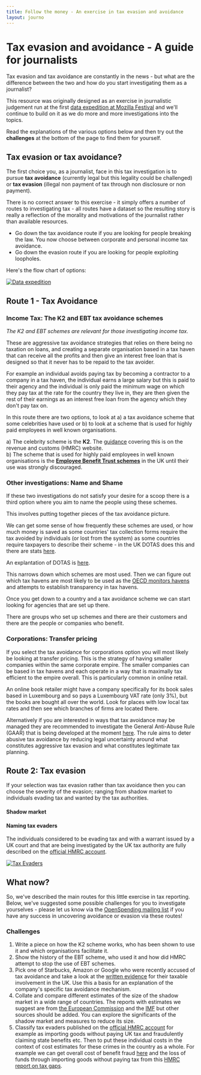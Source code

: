 ```yaml
---
title: Follow the money - An exercise in tax evasion and avoidance
layout: journo
---
```


# Tax evasion and avoidance - A guide for journalists 

Tax evasion and tax avoidance are constantly in the news - but what are the difference between the two and how do you start investigating them as a journalist? 

This resource was originally designed as an exercise in journalistic judgement run at the first [data expedition at Mozilla Festival](http://blog.okfn.org/2012/11/14/data-expeditions-at-mozfest/) and we'll continue to build on it as we do more and more investigations into the topics. 

Read the explanations of the various options below and then try out the **challenges** at the bottom of the page to find them for yourself.  

## Tax evasion or tax avoidance? 

The first choice you, as a journalist, face in this tax investigation is to pursue **tax avoidance** (currently legal but this legality could be challenged) or **tax evasion** (illegal non payment of tax through non disclosure or non payment).

There is no correct answer to this exercise - it simply offers a number of routes to investigating tax - all routes have a dataset so the resulting story is really a reflection of the morality and motivations of the journalist rather than available resources.

* Go down the tax avoidance route if you are looking for people breaking the law. You now choose between corporate and personal income tax avoidance.
* Go down the evasion route if you are looking for people exploiting loopholes. 

Here's the flow chart of options:

[![Data expedition](http://farm9.staticflickr.com/8184/8368409648_92d093db30.jpg)](http://www.flickr.com/photos/object-group/8368409648/sizes/n/in/photostream/)

## Route 1 - Tax Avoidance 

### Income Tax: The K2 and EBT tax avoidance schemes 

<em>The K2 and EBT schemes are relevant for those investigating income tax.</em>

These are aggressive tax avoidance strategies that relies on there being no taxation on loans, and creating a separate organisation based in a tax haven that can receive all the profits and then give an interest free loan that is designed so that it never has to be repaid to the tax avoider.

For example an individual avoids paying tax by becoming a contractor to a company in a tax haven, the individual earns a large salary but this is paid to their agency and the individual is only paid the minimum wage on which they pay tax at the rate for the country they live in, they are then given the rest of their earnings as an interest free loan from the agency which they don't pay tax on.

In this route there are two options, to look at a) a tax avoidance scheme that some celebrities have used or b) to look at a scheme that is used for highly paid employees in well known organisations.

a) The celebrity scheme is the **K2**. The [guidance](http://www.hmrc.gov.uk/manuals/eimanual/eim45000.htm") covering this is on the revenue and customs (HMRC) website.  
b) The scheme that is used for highly paid employees in well known organisations is the **<a href="http://www.hmrc.gov.uk/news/ebt-news0812.htm">Employee Benefit Trust schemes</a>** in the UK until their use was strongly discouraged. 

### Other investigations: Name and Shame

If these two investigations do not satisfy your desire for a scoop there is a third option where you aim to name the people using these schemes.

This involves putting together pieces of the tax avoidance picture.

We can get some sense of how frequently these schemes are used, or how much money is saved as some countries' tax collection forms require the tax avoided by individuals (or lost from the system) as some countries require taxpayers to describe their scheme - in the UK DOTAS does this and there are stats <a href="http://www.hmrc.gov.uk/avoidance/avoidance-disclosure-statistics.htm">here</a>.

An explantation of DOTAS is <a href="http://www.rossmartin.co.uk/index.php/penalties-a-compliance/403-disclosure-of-tax-avoidance-schemes-dotas">here</a>.

This narrows down which schemes are most used. Then we can figure out which tax havens are most likely to be used as the [OECD monitors havens](http://www.oecd.org/ctp/harmfultaxpractices/listofunco-operativetaxhavens.htm) and attempts to establish transparency in tax havens.

Once you get down to a country and a tax avoidance scheme we can start looking for agencies that are set up there.

There are groups who set up schemes and there are their customers and there are the people or companies who benefit.

### Corporations: Transfer pricing

If you select the tax avoidance for corporations option you will most likely be looking at transfer pricing. This is the strategy of having smaller companies within the same corporate empire. The smaller companies can be based in tax havens and each operate in a way that is maximally tax efficient to the empire overall. This is particularly common in online retail.

An online book retailer might have a company specifically for its book sales based in Luxembourg and so pays a Luxembourg VAT rate (only 3%), but the books are bought all over the world. Look for places with low local tax rates and then see which branches of firms are located there. 

Alternatively if you are interested in ways that tax avoidance may be managed they are recommended to investigate the General Anti-Abuse Rule (GAAR) that is being developed at the moment [here](http://www.hm-treasury.gov.uk/tax_avoidance_gaar.htm). The rule aims to deter abusive tax avoidance by reducing legal uncertainty around what constitutes aggressive tax evasion and what constitutes legitimate tax planning. 

## Route 2: Tax evasion

If your selection was tax evasion rather than tax avoidance then you can choose the severity of the evasion; ranging from shadow market to individuals evading tax and wanted by the tax authorities.

#### Shadow market

#### Naming tax evaders

The individuals considered to be evading tax and with a warrant issued by a UK court and that are being investigated by the UK tax authority are fully described on the [official HMRC account](http://www.flickr.com/photos/hmrcgovuk/sets/72157631087785530). 

[![Tax Evaders](http://farm9.staticflickr.com/8545/8652943180_7dcb6a8c84_z.jpg
)](http://www.flickr.com/photos/hmrcgovuk/sets/72157631087785530)

## What now? 

So, we've described the main routes for this little exercise in tax reporting. Below, we've suggested some possible challenges for you to investigate yourselves - please let us know via the [OpenSpending mailing list](http://lists.okfn.org/mailman/listinfo/openspending) if you have any success in uncovering avoidance or evasion via these routes!

### Challenges 

1. Write a piece on how the K2 scheme works, who has been shown to use it and which organisations facilitate it.
2. Show the history of the EBT scheme, who used it and how did HMRC attempt to stop the use of EBT schemes.
3. Pick one of Starbucks, Amazon or Google who were recently accused of tax avoidance and take a look at the [written evidence](http://www.publications.parliament.uk/pa/cm201213/cmselect/cmpubacc/writev/716/contents.htm) for their taxable involvement in the UK. Use this a basis for an explanation of the company's specific tax avoidance mechanism.
4. Collate and compare different estimates of the size of the shadow market in a wide range of countries. The reports with estimates we suggest are from [the European Commission](http://ec.europa.eu/europe2020/pdf/themes/06_shadow_economy.pdf) and the [IMF](http://www.imf.org/external/pubs/ft/wp/2012/wp1247.pdf) but other sources should be added. You can explore the significants of the shadow market and measures to reduce its size.
5. Classify tax evaders published on the [official HMRC account](http://www.flickr.com/photos/hmrcgovuk/sets/72157631087785530)  for example as importing goods without paying UK tax and fraudulently claiming state benefits etc. Then to put these individual costs in the context of cost estimates for these crimes in the country as a whole. For example we can get overall cost of benefit fraud [here](http://research.dwp.gov.uk/asd/asd2/index.php?page=fraud_error) and the loss of funds through importing goods without paying tax from this [HMRC report on tax gaps](http://www.hmrc.gov.uk/research/direct-tax-gaps.pdf).

